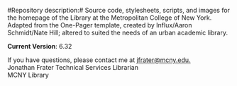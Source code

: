 #Repository description:#
Source code, stylesheets, scripts, and images for the homepage of the Library at the Metropolitan College of New York.  
Adapted from the One-Pager template, created by Influx/Aaron Schmidt/Nate Hill; altered to suited the needs of an 
urban academic library.


**Current Version**: 6.32

If you have questions, please contact me at [jfrater@mcny.edu.](mailto:jfrater@mcny.edu)  
Jonathan Frater
Technical Services Librarian  
MCNY Library
